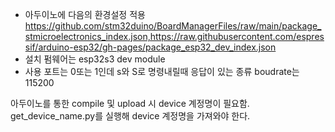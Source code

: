 - 아두이노에 다음의 환경설정 적용
https://github.com/stm32duino/BoardManagerFiles/raw/main/package_stmicroelectronics_index.json,https://raw.githubusercontent.com/espressif/arduino-esp32/gh-pages/package_esp32_dev_index.json
- 설치 펌웨어는 esp32s3 dev module  
- 사용 포트는 0또는 1인데 s와 S로 명령내릴때 응답이 있는 종류 boudrate는 115200

아두이노를 통한 compile 및 upload 시 device 계정명이 필요함. 
get_device_name.py를 실행해 device 계정명을 가져와야 한다.

